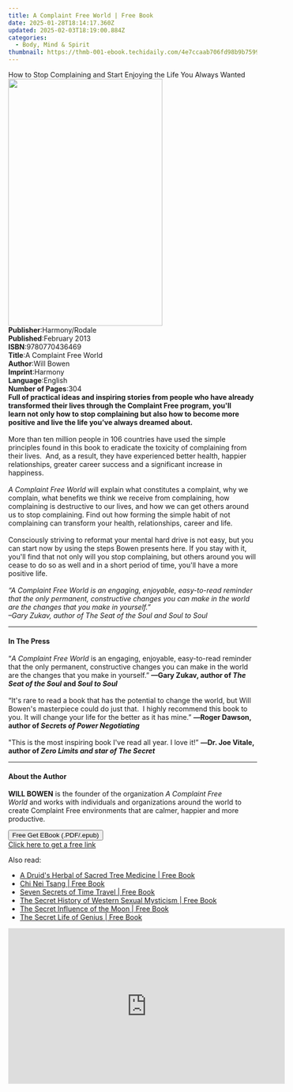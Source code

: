 ```yaml
---
title: A Complaint Free World | Free Book
date: 2025-01-28T18:14:17.360Z
updated: 2025-02-03T18:19:00.884Z
categories:
  - Body, Mind & Spirit
thumbnail: https://thmb-001-ebook.techidaily.com/4e7ccaab706fd98b9b7599dad44568056e9879696fe4ad090966d10b8dd01981.jpg
---
```

<main id="book-container">
  <div class="flex flex-col">
    <div class="book-brief flex-1 py-6 px-4 sm:p-6 md:py-10 md:px-8">
      <!-- brief-->
      <div class="book-brief-main">
        How to Stop Complaining and Start Enjoying the Life You Always Wanted
      </div>
    </div>
    <div
      class="book-meta-info flex-1 grid gap-4 col-start-1 col-end-3 row-start-1 sm:mb-6 sm:grid-cols-4 lg:gap-6 lg:col-start-2 lg:row-end-6 lg:row-span-6 lg:mb-0"
    >
      <div
        class="book-meta-info-left place-content-center mt-4 p-4 text-sm leading-6 col-start-2 col-span-2 dark:text-slate-400"
      >
        <img
          class="w-full h-500 object-cover rounded-lg sm:h-255 sm:col-span-2 lg:col-span-full"
          src="https://img-001-ebook.techidaily.com/b3498e1a97cb40c4b29fe2e1b3db2a6a19a5dda325f4e72644e7f63bdd688107.jpg"
          alt=""
          width="312"
          height="500"
        />
      </div>
      <div
        class="book-meta-info-right mt-2 col-start-1 row-start-2 col-span-3 self-center"
      >
        <!-- meta data  -->
        <div class="flex flex-col px-4 md:px-8">
          <div class="flex-1">
            <strong>Publisher</strong>:<span class="px-2">Harmony/Rodale</span>
          </div>
          <div class="flex-1">
            <strong>Published</strong>:<span class="px-2">February 2013</span>
          </div>
          <div class="flex-1">
            <strong>ISBN</strong>:<span class="px-2">9780770436469</span>
          </div>
          <div class="flex-1">
            <strong>Title</strong>:<span class="px-2"
              >A Complaint Free World</span
            >
          </div>
          <div class="flex-1">
            <strong>Author</strong>:<span class="px-2">Will Bowen</span>
          </div>
          <div class="flex-1">
            <strong>Imprint</strong>:<span class="px-2">Harmony</span>
          </div>
          <div class="flex-1">
            <strong>Language</strong>:<span class="px-2">English</span>
          </div>
          <div class="flex-1">
            <strong>Number of Pages</strong>:<span class="px-2">304</span>
          </div>
        </div>
      </div>
    </div>
    <div class="book-description flex-1 py-6 px-4 sm:p-6 md:py-10 md:px-8">
      <div class="book-description-main">
        <div accordion-content="" id="description">
          <b
            >Full of practical ideas and inspiring stories from people who have
            already transformed their lives through the Complaint Free program,
            you'll learn&nbsp;not only how to stop complaining but also how to
            become more positive and live the life you’ve always dreamed
            about.<br />&nbsp;<br /></b
          >More than ten million people in 106 countries have used the simple
          principles found in this book to eradicate the toxicity of complaining
          from their lives.&nbsp; And, as a result, they have experienced better
          health, happier relationships, greater career success and a
          significant increase in happiness.<br /><i
            ><br />A Complaint Free World</i
          >
          will explain what constitutes a complaint, why we complain, what
          benefits we think we receive from complaining, how complaining is
          destructive to our lives, and how we can get others around us to stop
          complaining. Find out how forming the simple habit of not complaining
          can transform your health, relationships, career and life.
          <br /><br />Consciously striving to reformat your mental hard drive is
          not easy, but you can start now by using the steps Bowen presents
          here. If you stay with it, you'll find that not only will you stop
          complaining, but others around you will cease to do so as well and in
          a short period of time, you'll have a more positive life.&nbsp;<br /><i
            ><br />“<i>A Complaint Free World</i> is an engaging, enjoyable,
            easy-to-read reminder that the only permanent, constructive changes
            you can make in the world are the changes that you make in
            yourself.”<br />
            –Gary Zukav, author of <i>The Seat of the Soul </i>and<i>
              Soul to Soul </i
            ><br
          /></i>
        </div>
        <div class="accordion-fader"></div>
      </div>
    </div>
    <div class="book-excerpts flex-1 py-6 px-4 sm:p-6 md:py-10 md:px-8">
      <!-- excerpts-->
      <div class="book-excerpts-main">
        <hr />
        <h4 class="placeholder placeholder-heading">
          <span>In The Press</span>
        </h4>
        <p>
          “<i>A Complaint Free World</i> is an engaging, enjoyable, easy-to-read
          reminder that the only permanent, constructive changes you can make in
          the world are the changes that you make in yourself.”
          <b>—Gary Zukav, author of <i>The Seat of the Soul </i>and</b
          ><i><b> Soul to Soul&nbsp; </b><br /><br /></i>“It's rare to read a
          book that has the potential to change the world, but Will Bowen's
          masterpiece could do just that.&nbsp; I highly recommend this book to
          you. It will change your life for the better as it has mine.”&nbsp;<b
            ><i>—</i>Roger Dawson, author of<i
              >&nbsp;<i>Secrets of Power Negotiating</i></i
            ></b
          ><br /><i>&nbsp;</i><br />"This is the most inspiring book I've read
          all year. I love it!”&nbsp;<b
            ><i>—</i>Dr. Joe Vitale, author of<i
              >&nbsp;<i>Zero Limits&nbsp;</i>and star of&nbsp;<i
                >The Secret</i
              ></i
            ></b
          >
        </p>
      </div>
    </div>
    <div class="book-about-author flex-1 py-6 px-4 sm:p-6 md:py-10 md:px-8">
      <!-- about author-->
      <div class="book-main-author-main">
        <hr />
        <h4 class="placeholder placeholder-heading">
          <span>About the Author</span>
        </h4>
        <p></p>
        <p>
          <b>WILL BOWEN</b> is the founder of the organization&nbsp;<i
            >A Complaint Free World</i
          >&nbsp;and works with individuals and organizations around the world
          to create Complaint Free environments that are calmer, happier and
          more productive.
        </p>
        <p></p>
      </div>
    </div>
    <div class="book-free-get flex-1 py-6 px-4 sm:p-6 md:py-10 md:px-8">
      <button
        id="btn-free-get"
        class="bg-blue-500 hover:bg-blue-700 text-white font-bold py-2 px-4 rounded"
      >
        Free Get EBook (.PDF/.epub)
      </button>
      <div id="countdown-display" class="px-2 text-lg mt-2"></div>
      <a
        id="free-link"
        class="hidden bg-blue-500 hover:bg-blue-700 text-white font-bold py-2 px-4 rounded"
        href="https://www.ebooks.com/en-us/book/996178/a-complaint-free-world/will-bowen/"
        target="_blank"
        >Click here to get a free link</a
      >
    </div>
    <script>
      let countdownTime = 0;
      let countdownInterval = null;
      document
        .getElementById('btn-free-get')
        .addEventListener('click', startCountdown);
      function startCountdown() {
        countdownTime = new Date().getTime() + 60000 * 3;
        countdownInterval = setInterval(updateCountdown, 1000);
        document.getElementById('btn-free-get').disabled = true;
        document
          .getElementById('btn-free-get')
          .classList.add('bg-gray-500', 'cursor-not-allowed');
      }
      function updateCountdown() {
        let currentTime = new Date().getTime();
        let timeLeft = countdownTime - currentTime;
        let secondsLeft = Math.floor(timeLeft / 1000);
        document.getElementById('countdown-display').innerHTML =
          `Remaining time: ${secondsLeft} seconds.`;
        if (secondsLeft <= 0) {
          clearInterval(countdownInterval);
          document.getElementById('btn-free-get').classList.add('hidden');
          document.getElementById('free-link').classList.remove('hidden');
          document.getElementById('countdown-display').innerHTML = '';
        }
      }
    </script>
  </div>
</main>

<ins class="adsbygoogle"
      style="display:block"
      data-ad-client="ca-pub-7571918770474297"
      data-ad-slot="8358498916"
      data-ad-format="auto"
      data-full-width-responsive="true"></ins>
    

<span class="atpl-alsoreadstyle">Also read:</span>
<div><ul>
<li><a href="https://novels-ebooks.techidaily.com/95782606-9781594777240-a-druids-herbal-of-sacred-tree-medicine/"><u>A Druid's Herbal of Sacred Tree Medicine | Free Book</u></a></li>
<li><a href="https://novels-ebooks.techidaily.com/95782612-9781594778506-chi-nei-tsang/"><u>Chi Nei Tsang | Free Book</u></a></li>
<li><a href="https://novels-ebooks.techidaily.com/95782608-9781594776953-seven-secrets-of-time-travel/"><u>Seven Secrets of Time Travel | Free Book</u></a></li>
<li><a href="https://novels-ebooks.techidaily.com/95782611-9781594779862-the-secret-history-of-western-sexual-mysticism/"><u>The Secret History of Western Sexual Mysticism | Free Book</u></a></li>
<li><a href="https://novels-ebooks.techidaily.com/95782610-9781620551653-the-secret-influence-of-the-moon/"><u>The Secret Influence of the Moon | Free Book</u></a></li>
<li><a href="https://novels-ebooks.techidaily.com/95782609-9781594779268-the-secret-life-of-genius/"><u>The Secret Life of Genius | Free Book</u></a></li>
</ul></div>

<!-- affiliate ads begin -->
<iframe width="560" height="315" src="https://www.youtube.com/embed/zAzTErKy6h8?si=vi5z3M9_7fW6qiAJ" title="YouTube video player" frameborder="0" allow="accelerometer; autoplay; clipboard-write; encrypted-media; gyroscope; picture-in-picture; web-share" referrerpolicy="strict-origin-when-cross-origin" allowfullscreen></iframe>
<!-- affiliate ads end -->

